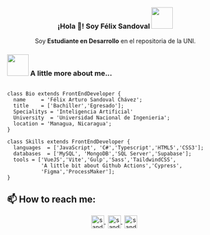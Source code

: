 <p align="center" width="300">
   <h3 align="center">¡Hola 👋! Soy Félix Sandoval <img src="https://media.giphy.com/media/mGcNjsfWAjY5AEZNw6/giphy.gif" width="50"></h3>
</p>

<p align="center">Soy <strong>Estudiante en Desarrollo</strong> en el repositoria de la UNI.</p>

### <img src="https://media.giphy.com/media/VgCDAzcKvsR6OM0uWg/giphy.gif" width="50"> A little more about me...  

``` import SoftwareDeveloper from 'thompsonemerson';

class Bio extends FrontEndDeveloper {
  name     = 'Félix Arturo Sandoval Chávez';
  title    = ['Bachiller','Egresado'];
  Specialitys = 'Inteligencia Artificial'
  University  = 'Universidad Nacional de Ingenieria';
  location = 'Managua, Nicaragua';
}

class Skills extends FrontEndDeveloper {
  languages  = ['JavaScript', 'C#','Typescript','HTML5','CSS3'];
  databases  = ['MySQL', 'MongoDB','SQL Server','Supabase'];
  tools = ['VueJS','Vite','Gulp','Sass','TaildwindCSS',
           'A little bit about Github Actions','Cypress',
           'Figma','ProcessMaker'];
} 
```
## 📫 How to reach me: 

<p align="center">
   <a href="https://www.facebook.com/socorro.c.valerio/" target="blank" style='margin-right:5px'>
    <img align="center" src="https://cdn.jsdelivr.net/npm/simple-icons@3.0.1/icons/facebook.svg" alt="sandoval" height="30px" width="30px" />
  </a>
  <a href="https://www.instagram.com/fenrisskt/" target="blank" style='margin-right:5px'>
    <img align="center" src="https://cdn.jsdelivr.net/npm/simple-icons@3.0.1/icons/instagram.svg" alt="sandoval" height="30px" width="30px" />
  </a>
  <a href="https://twitter.com/midudev" target="blank" style='margin-right:5px'>
    <img align="center" src="https://cdn.jsdelivr.net/npm/simple-icons@3.0.1/icons/twitter.svg" alt="sandoval" height="30px" width="30px" />
  </a>
</p>
